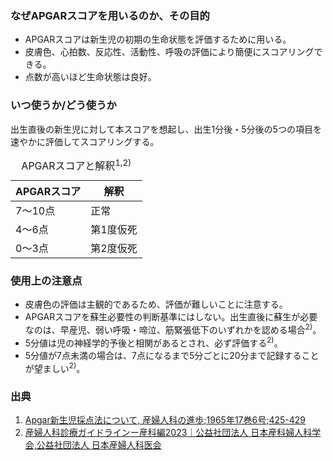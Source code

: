 ### なぜAPGARスコアを用いるのか、その目的

*	APGARスコアは新生児の初期の生命状態を評価するために用いる。 
*	皮膚色、心拍数、反応性、活動性、呼吸の評価により簡便にスコアリングできる。  
*	点数が高いほど生命状態は良好。

### いつ使うか/どう使うか

出生直後の新生児に対して本スコアを想起し、出生1分後・5分後の5つの項目を速やかに評価してスコアリングする。

<table>
  <caption>
    APGARスコアと解釈<sup>1,2)</sup>  
  </caption>
  <thead>
    <tr>
      <th>APGARスコア</th>
      <th>解釈</th>
    </tr>
  </thead>
  <tbody>
    <tr>
      <td>7〜10点</td>
      <td>正常</td>
    </tr>
    <tr>
      <td>4〜6点</td>
      <td>第1度仮死</td>
    </tr>
    <tr>
      <td>0〜3点</td>
      <td>第2度仮死</td>
    </tr>
  </tbody>
</table>


### 使用上の注意点

*	皮膚色の評価は主観的であるため、評価が難しいことに注意する。
*	APGARスコアを蘇生必要性の判断基準にはしない。出生直後に蘇生が必要なのは、早産児、弱い呼吸・啼泣、筋緊張低下のいずれかを認める場合<sup>2)</sup>。  
*	5分値は児の神経学的予後と相関があるとされ、必ず評価する<sup>2)</sup>。  
*	5分値が7点未満の場合は、7点になるまで5分ごとに20分まで記録することが望ましい<sup>2)</sup>。

### 出典

1. [Apgar新生児採点法について, 産婦人科の進歩;1965年17巻6号;425-429](https://www.jstage.jst.go.jp/article/sanpunosinpo1949/17/6/17_6_425/_article/-char/ja/)  
2. [産婦人科診療ガイドラインー産科編2023｜公益社団法人 日本産科婦人科学会,公益社団法人 日本産婦人科医会](https://www.jsog.or.jp/activity/pdf/gl_sanka_2023.pdf)  
